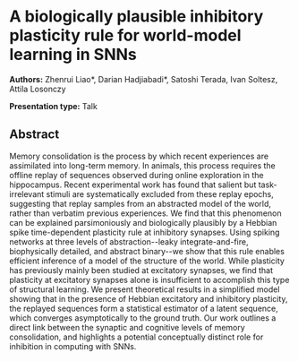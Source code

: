 
# A biologically plausible inhibitory plasticity rule for world-model learning in SNNs

**Authors:** Zhenrui Liao*, Darian Hadjiabadi*, Satoshi Terada, Ivan Soltesz, Attila Losonczy

**Presentation type:** Talk

## Abstract

Memory consolidation is the process by which recent experiences are assimilated into long-term memory. In animals, this process requires the offline replay of sequences observed during online exploration in the hippocampus. Recent experimental work has found that salient but task-irrelevant stimuli are systematically excluded from these replay epochs, suggesting that replay samples from an abstracted model of the world, rather than verbatim previous experiences. We find that this phenomenon can be explained parsimoniously and biologically plausibly by a Hebbian spike time-dependent plasticity rule at inhibitory synapses. Using spiking networks at three levels of abstraction--leaky integrate-and-fire, biophysically detailed, and abstract binary--we show that this rule enables efficient inference of a model of the structure of the world. While plasticity has previously mainly been studied at excitatory synapses, we find that plasticity at excitatory synapses alone is insufficient to accomplish this type of structural learning. We present theoretical results in a simplified model showing that in the presence of Hebbian excitatory and inhibitory plasticity, the replayed sequences form a statistical estimator of a latent sequence, which converges asymptotically to the ground truth. Our work outlines a direct link between the synaptic and cognitive levels of memory consolidation, and highlights a potential conceptually distinct role for inhibition in computing with SNNs.